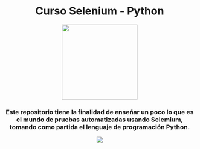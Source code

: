 <div id="header" align="center">
  <h1 align="center">Curso Selenium - Python</h1>
  <img src="https://media.giphy.com/media/qfiP3gjBmTvPFTT1Fx/giphy.gif" width="200"/>
  <h3>Este repositorio tiene la finalidad de enseñar un poco lo que es el mundo de pruebas automatizadas usando Selemium, tomando como partida el lenguaje de programación Python.</h3>
  
</div>

<div align="center">
  <img src="https://upload.wikimedia.org/wikipedia/commons/thumb/9/9f/Selenium_logo.svg/2560px-Selenium_logo.svg.png" />
</div>


